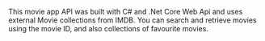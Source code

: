 This movie app API was built with C# and .Net Core Web Api and uses external Movie collections from IMDB. 
You can search and retrieve movies using the movie ID, and also collections of favourite movies.

